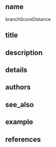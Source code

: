 ## name
branchScoreDistance
## title
## description
## details
## authors
## see_also
## example
## references
